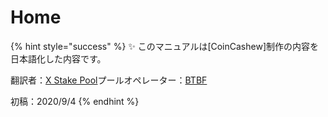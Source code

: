# Home

{% hint style="success" %}
✨ このマニュアルは\[CoinCashew\]制作の内容を日本語化した内容です。

翻訳者：[X Stake Pool](https://xstakepool.com/)プールオペレーター：[BTBF](https://twitter.com/home)

初稿：2020/9/4
{% endhint %}


